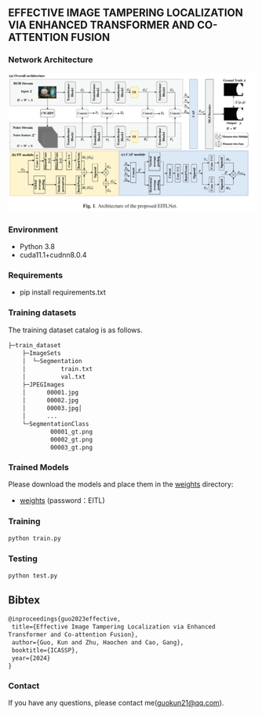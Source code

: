 ## EFFECTIVE IMAGE TAMPERING LOCALIZATION VIA ENHANCED TRANSFORMER AND CO-ATTENTION FUSION 
### Network Architecture
![EITLNet](./EITLNet.png)



### Environment

- Python 3.8
- cuda11.1+cudnn8.0.4

### Requirements

- pip install requirements.txt

### Training datasets

The training dataset catalog is as follows.

```
├─train_dataset
    ├─ImageSets
    │  └─Segmentation
    │          train.txt
    │          val.txt
    ├─JPEGImages
    │      00001.jpg
    │      00002.jpg
    │      00003.jpg│      
    │      ...
    └─SegmentationClass
            00001_gt.png
            00002_gt.png
            00003_gt.png
```

### Trained Models
Please download the models and place them in the [weights](weights) directory:
+ [weights](https://www.123pan.com/s/2pf9-0tPHv.html) (password：EITL)

### Training
```python
python train.py
```

### Testing

```
python test.py
```

## Bibtex
 ```
@inproceedings{guo2023effective,
  title={Effective Image Tampering Localization via Enhanced Transformer and Co-attention Fusion},
  author={Guo, Kun and Zhu, Haochen and Cao, Gang},
  booktitle={ICASSP},
  year={2024}
}
 ```
### Contact

If you have any questions, please contact me(guokun21@qq.com).
